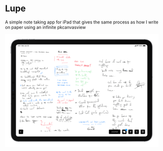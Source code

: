 # Lupe
A simple note taking app for iPad that gives the same process as how I write on paper using an infinite pkcanvasview


![Screenshot](/Screenshots/lupe_cover.png?raw=true)
